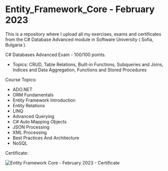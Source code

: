 # Entity_Framework_Core - February 2023
This is a repository where I upload all my exercises, exams and certificates from the C# Database Advanced module in Software University ( Sofia, Bulgaria ).

C# Databases Advanced Exam - 100/100 points.

- Topics: CRUD, Table Relations, Built-in Functions, Subqueries and Joins, Indices and Data Aggregation, Functions and Stored Procedures

Course Topics:

- ADO.NET
- ORM Fundamentals
- Entity Framework Introduction
- Entity Relations
- LINQ
- Advanced Querying
- C# Auto Mapping Objects
- JSON Processing
- XML Processing
- Best Practices And Architecture
- NoSQL

Certificate:

![Entity Framework Core - February 2023 - Certificate](https://user-images.githubusercontent.com/72508846/234280816-e7d5f129-48d8-4239-aedf-039907b61de9.jpeg)
